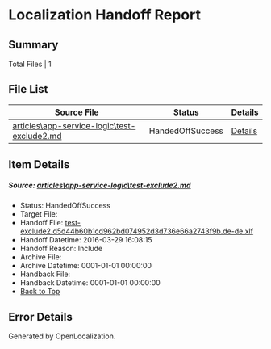 # <a name='report-top'></a> Localization Handoff Report

## Summary
 Total Files | 1

## File List
 Source File | Status | Details 
 ----------- | ------ | ------- 
 [articles\app-service-logic\test-exclude2.md](https://github.com/OpenLocalizationOrg/hyperV/blob/cf5444fae1603e7abbfeb31be2bc33c051db6a17/articles/app-service-logic/test-exclude2.md) | HandedOffSuccess | [Details](#20210dd0f65cb688d5ec307f61f25b2013625dcf532)

## Item Details
##### <a name='20210dd0f65cb688d5ec307f61f25b2013625dcf532'></a> Source: [articles\app-service-logic\test-exclude2.md](https://github.com/OpenLocalizationOrg/hyperV/blob/cf5444fae1603e7abbfeb31be2bc33c051db6a17/articles/app-service-logic/test-exclude2.md)
* Status: HandedOffSuccess
* Target File: 
* Handoff File: [test-exclude2.d5d44b60b1cd962bd074952d3d736e66a2743f9b.de-de.xlf](https://github.com/OpenLocalizationOrg/olhandoff/blob/2e5cf7ca596d7adac7051391a5c0dadd66537019/ol-handoff/OpenLocalizationOrg/hyperV.de-de/master/test-exclude2.d5d44b60b1cd962bd074952d3d736e66a2743f9b.de-de.xlf)
* Handoff Datetime: 2016-03-29 16:08:15
* Handoff Reason: Include
* Archive File: 
* Archive Datetime: 0001-01-01 00:00:00
* Handback File: 
* Handback Datetime: 0001-01-01 00:00:00
* [Back to Top](#report-top)


## Error Details

Generated by OpenLocalization.
